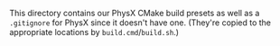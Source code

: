 This directory contains our PhysX CMake build presets as well as a `.gitignore` for PhysX since it doesn't have one. (They're copied to the appropriate locations by `build.cmd`/`build.sh`.)
